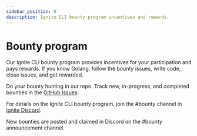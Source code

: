 ```yaml
---
sidebar_position: 8
description: Ignite CLI bounty program incentives and rewards.
---
```


# Bounty program

Our Ignite CLI bounty program provides incentives for your participation and pays rewards. If you know Golang, follow the bounty issues, write code, close issues, and get rewarded.

Do your bounty hunting in our repo. Track new, in-progress, and completed bounties in the [GitHub Issues](https://github.com/ignite/cli/issues?q=is%3Aissue+is%3Aopen+label%3Abounty).

For details on the Ignite CLI bounty program, join the #bounty channel in [Ignite Discord](https://discord.com/invite/ignite).

New bounties are posted and claimed in Discord on the #bounty announcement channel.
